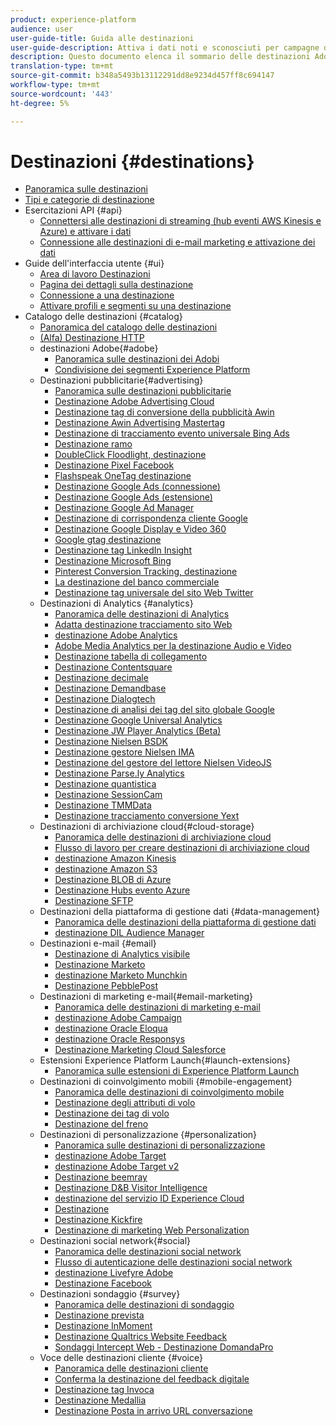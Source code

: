 ```yaml
---
product: experience-platform
audience: user
user-guide-title: Guida alle destinazioni
user-guide-description: Attiva i dati noti e sconosciuti per campagne di marketing cross-channel, campagne e-mail, pubblicità mirata e molti altri casi d’uso.
description: Questo documento elenca il sommario delle destinazioni Adobe Experience Platform
translation-type: tm+mt
source-git-commit: b348a5493b13112291dd8e9234d457ff8c694147
workflow-type: tm+mt
source-wordcount: '443'
ht-degree: 5%

---
```



# Destinazioni {#destinations}

* [Panoramica sulle destinazioni](./home.md)
* [Tipi e categorie di destinazione](./destination-types.md)
* Esercitazioni API {#api}
   * [Connettersi alle destinazioni di streaming (hub eventi AWS Kinesis e Azure) e attivare i dati](./api/streaming-destinations.md)
   * [Connessione alle destinazioni di e-mail marketing e attivazione dei dati](./api/email-marketing.md)
* Guide dell&#39;interfaccia utente {#ui}
   * [Area di lavoro Destinazioni](./ui/destinations-workspace.md)
   * [Pagina dei dettagli sulla destinazione](./ui/destination-details-page.md)
   * [Connessione a una destinazione](./ui/connect-destination.md)
   * [Attivare profili e segmenti su una destinazione](./ui/activate-destinations.md)
* Catalogo delle destinazioni {#catalog}
   * [Panoramica del catalogo delle destinazioni](./catalog/overview.md)
   * [ (Alfa) Destinazione HTTP](./catalog/http-destination.md)
   *  destinazioni Adobe{#adobe}
      * [Panoramica sulle destinazioni dei Adobi ](./catalog/adobe/overview.md)
      * [Condivisione dei segmenti  Experience Platform](https://experienceleague.adobe.com/docs/audience-manager/user-guide/implementation-integration-guides/integration-experience-platform/aam-aep-audience-sharing.html)
   * Destinazioni pubblicitarie{#advertising}
      * [Panoramica sulle destinazioni pubblicitarie](./catalog/advertising/overview.md)
      * [Destinazione Adobe Advertising Cloud](./catalog/advertising/adobe-advertising-cloud.md)
      * [Destinazione tag di conversione della pubblicità Awin](./catalog/advertising/awin-conversiontag.md)
      * [Destinazione Awin Advertising Mastertag](./catalog/advertising/awin-mastertag.md)
      * [Destinazione di tracciamento evento universale Bing Ads](./catalog/advertising/bing-ads.md)
      * [Destinazione ramo](./catalog/advertising/branch.md)
      * [DoubleClick Floodlight, destinazione](./catalog/advertising/doubleclick-floodlight.md)
      * [Destinazione Pixel Facebook](./catalog/advertising/facebook-pixel.md)
      * [Flashspeak OneTag destinazione](./catalog/advertising/flashtalking.md)
      * [Destinazione Google Ads (connessione)](./catalog/advertising/google-ads-destination.md)
      * [Destinazione Google Ads (estensione)](./catalog/advertising/google-ads-extension.md)
      * [Destinazione Google Ad Manager](./catalog/advertising/google-ad-manager.md)
      * [Destinazione di corrispondenza cliente Google](./catalog/advertising/google-customer-match.md)
      * [Destinazione Google Display e Video 360](./catalog/advertising/google-dv360.md)
      * [Google gtag destinazione](./catalog/advertising/gtag-advertising.md)
      * [Destinazione tag LinkedIn Insight](./catalog/advertising/linkedin.md)
      * [Destinazione Microsoft Bing](./catalog/advertising/bing.md)
      * [Pinterest Conversion Tracking, destinazione](./catalog/advertising/pinterest.md)
      * [La destinazione del banco commerciale](./catalog/advertising/tradedesk.md)
      * [Destinazione tag universale del sito Web Twitter](./catalog/advertising/twitter-uwt.md)
   * Destinazioni di Analytics {#analytics}
      * [Panoramica delle destinazioni di Analytics](./catalog/analytics/overview.md)
      * [Adatta destinazione tracciamento sito Web](./catalog/analytics/adform.md)
      * [ destinazione Adobe Analytics](./catalog/analytics/adobe-analytics.md)
      * [ Adobe Media Analytics per la destinazione Audio e Video](./catalog/analytics/adobe-video-analytics.md)
      * [Destinazione tabella di collegamento](./catalog/analytics/clicktale.md)
      * [Destinazione Contentsquare](./catalog/analytics/contentsquare.md)
      * [Destinazione decimale](./catalog/analytics/decibel.md)
      * [Destinazione Demandbase](./catalog/analytics/demandbase.md)
      * [Destinazione Dialogtech](./catalog/analytics/dialogtech.md)
      * [Destinazione di analisi dei tag del sito globale Google](./catalog/analytics/gtag-analytics.md)
      * [Destinazione Google Universal Analytics](./catalog/analytics/google-universal-analytics.md)
      * [Destinazione JW Player Analytics (Beta)](./catalog/analytics/jw-player-analytics.md)
      * [Destinazione Nielsen BSDK](./catalog/analytics/nielsen-bsdk.md)
      * [Destinazione gestore Nielsen IMA](./catalog/analytics/nielsen-ima.md)
      * [Destinazione del gestore del lettore Nielsen VideoJS](./catalog/analytics/nielsen-videojs.md)
      * [Destinazione Parse.ly Analytics](./catalog/analytics/parsely.md)
      * [Destinazione quantistica](./catalog/analytics/quantum-metric.md)
      * [Destinazione SessionCam](./catalog/analytics/sessioncam.md)
      * [Destinazione TMMData](./catalog/analytics/tmmdata.md)
      * [Destinazione tracciamento conversione Yext](./catalog/analytics/yext.md)
   * Destinazioni di archiviazione cloud{#cloud-storage}
      * [Panoramica delle destinazioni di archiviazione cloud](./catalog/cloud-storage/overview.md)
      * [Flusso di lavoro per creare destinazioni di archiviazione cloud](./catalog/cloud-storage/workflow.md)
      * [ destinazione Amazon Kinesis](./catalog/cloud-storage/amazon-kinesis.md)
      * [ destinazione Amazon S3](./catalog/cloud-storage/amazon-s3.md)
      * [Destinazione BLOB di Azure](./catalog/cloud-storage/azure-blob.md)
      * [Destinazione Hubs evento Azure](./catalog/cloud-storage/azure-event-hubs.md)
      * [Destinazione SFTP](./catalog/cloud-storage/sftp.md)
   * Destinazioni della piattaforma di gestione dati {#data-management}
      * [Panoramica delle destinazioni della piattaforma di gestione dati](./catalog/data-management/overview.md)
      * [ destinazione DIL Audience Manager](./catalog/data-management/aam-dil-extension.md)
   * Destinazioni e-mail {#email}
      * [Destinazione di Analytics visibile](./catalog/email/bizible.md)
      * [Destinazione Marketo](./catalog/email/marketo.md)
      * [destinazione Marketo Munchkin](./catalog/email/marketo-munchkin.md)
      * [Destinazione PebblePost](./catalog/email/pebblepost.md)
   * Destinazioni di marketing e-mail{#email-marketing}
      * [Panoramica delle destinazioni di marketing e-mail](./catalog/email-marketing/overview.md)
      * [ destinazione Adobe Campaign](./catalog/email-marketing/adobe-campaign.md)
      * [ destinazione Oracle Eloqua](./catalog/email-marketing/oracle-eloqua.md)
      * [ destinazione Oracle Responsys](./catalog/email-marketing/oracle-responsys.md)
      * [Destinazione Marketing Cloud Salesforce](./catalog/email-marketing/salesforce-marketing-cloud.md)
   * Estensioni Experience Platform Launch{#launch-extensions}
      * [Panoramica sulle estensioni di Experience Platform Launch](./catalog/launch-extensions/overview.md)
   * Destinazioni di coinvolgimento mobili {#mobile-engagement}
      * [Panoramica delle destinazioni di coinvolgimento mobile](./catalog/mobile-engagement/overview.md)
      * [Destinazione degli attributi di volo](./catalog/mobile-engagement/airship-attributes.md)
      * [Destinazione dei tag di volo](./catalog/mobile-engagement/airship-tags.md)
      * [Destinazione del freno](./catalog/mobile-engagement/braze.md)
   * Destinazioni di personalizzazione {#personalization}
      * [Panoramica sulle destinazioni di personalizzazione](./catalog/personalization/overview.md)
      * [ destinazione Adobe Target](./catalog/personalization/adobe-target.md)
      * [ destinazione Adobe Target v2](./catalog/personalization/adobe-target-v2.md)
      * [Destinazione beemray](./catalog/personalization/beemray.md)
      * [Destinazione D&amp;B Visitor Intelligence](./catalog/personalization/dnb.md)
      * [ destinazione del servizio ID Experience Cloud](./catalog/personalization/adobe-ecid.md)
      * [Destinazione](./catalog/personalization/gainsight.md)
      * [Destinazione Kickfire](./catalog/personalization/kickfire.md)
      * [Destinazione di marketing Web Personalization](./catalog/personalization/marketo-web-personalization.md)
   * Destinazioni social network{#social}
      * [Panoramica delle destinazioni social network](./catalog/social/overview.md)
      * [Flusso di autenticazione delle destinazioni social network](./catalog/social/workflow.md)
      * [ destinazione Livefyre Adobe](./catalog/social/adobe-livefyre.md)
      * [Destinazione Facebook](./catalog/social/facebook.md)
   * Destinazioni sondaggio {#survey}
      * [Panoramica delle destinazioni di sondaggio](./catalog/survey/overview.md)
      * [Destinazione prevista](./catalog/survey/foresee.md)
      * [Destinazione InMoment](./catalog/survey/inmoment.md)
      * [Destinazione Qualtrics Website Feedback](./catalog/survey/qualtrics.md)
      * [Sondaggi Intercept Web - Destinazione DomandaPro](./catalog/survey/web-intercept-surveys.md)
   * Voce delle destinazioni cliente {#voice}
      * [Panoramica delle destinazioni cliente](./catalog/voice/overview.md)
      * [Conferma la destinazione del feedback digitale](./catalog/voice/confirmit-digital-feedback.md)
      * [Destinazione tag Invoca](./catalog/voice/invoca.md)
      * [Destinazione Medallia](./catalog/voice/medallia.md)
      * [Destinazione Posta in arrivo URL conversazione](./catalog/voice/talkurl.md)
